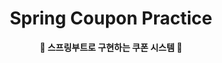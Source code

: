 <div align="center">
	<h1>Spring Coupon Practice</h1>
	<p>
		<b>💸 스프링부트로 구현하는 쿠폰 시스템 💸</b>
	</p>
	<br>
</div>
